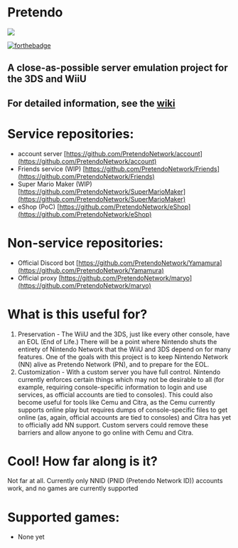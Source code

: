 # Pretendo

<p align="left">
    <a href="https://discord.gg/rxekqVJ" target="_blank">
        <img src="https://discordapp.com/api/guilds/408718485913468928/widget.png?style=banner3">
    </a>
</p>

[![forthebadge](http://forthebadge.com/images/badges/built-with-love.svg)](http://forthebadge.com)

## A close-as-possible server emulation project for the 3DS and WiiU

## For detailed information, see the [wiki](https://github.com/PretendoNetwork/Pretendo/wiki)

# Service repositories:
- account server [https://github.com/PretendoNetwork/account](https://github.com/PretendoNetwork/account)
- Friends service (WIP) [https://github.com/PretendoNetwork/Friends](https://github.com/PretendoNetwork/Friends)
- Super Mario Maker (WIP) [https://github.com/PretendoNetwork/SuperMarioMaker](https://github.com/PretendoNetwork/SuperMarioMaker)
- eShop (PoC) [https://github.com/PretendoNetwork/eShop](https://github.com/PretendoNetwork/eShop)

# Non-service repositories:
- Official Discord bot [https://github.com/PretendoNetwork/Yamamura](https://github.com/PretendoNetwork/Yamamura)
- Official proxy [https://github.com/PretendoNetwork/maryo](https://github.com/PretendoNetwork/maryo)

# What is this useful for?
1. Preservation - The WiiU and the 3DS, just like every other console, have an EOL (End of Life.) There will be a point where Nintendo shuts the entirety of Nintendo Network that the WiiU and 3DS depend on for many features. One of the goals with this project is to keep Nintendo Network (NN) alive as Pretendo Network (PN), and to prepare for the EOL.
2. Customization - With a custom server you have full control. Nintendo currently enforces certain things which may not be desirable to all (for example, requiring console-specific information to login and use services, as official accounts are tied to consoles). This could also become useful for tools like Cemu and Citra, as the Cemu currently supports online play but requires dumps of console-specific files to get online (as, again, official accounts are tied to consoles) and Citra has yet to officially add NN support. Custom servers could remove these barriers and allow anyone to go online with Cemu and Citra.

# Cool! How far along is it?
Not far at all. Currently only NNID (PNID (Pretendo Network ID)) accounts work, and no games are currently supported

# Supported games:
- None yet
